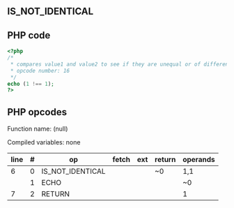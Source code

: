 IS\_NOT\_IDENTICAL
------------------

PHP code
--------

``` php
<?php
/*
 * compares value1 and value2 to see if they are unequal or of different types
 * opcode number: 16
 */
echo (1 !== 1);
?>
```

PHP opcodes
-----------

Function name: (null)

Compiled variables: none

| line | \#  | op                 | fetch | ext | return | operands |
|------|-----|--------------------|-------|-----|--------|----------|
| 6    | 0   | IS\_NOT\_IDENTICAL |       |     | \~0    | 1,1      |
|      | 1   | ECHO               |       |     |        | \~0      |
| 7    | 2   | RETURN             |       |     |        | 1        |
